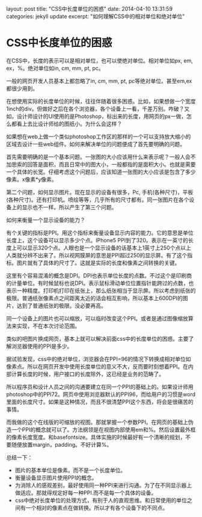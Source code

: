 layout: post
title:  "CSS中长度单位的困惑"
date:   2014-04-10 13:31:59
categories: jekyll update
excerpt: "如何理解CSS中的相对单位和绝对单位"

# CSS中长度单位的困惑

在CSS中，长度的表示可以是相对单位，也可以使绝对单位。相对单位如px, em, ex，%。绝对单位如in, cm, mm, pt, pc。

一般的网页开发人员基本上都忽略了in, cm, mm, pt, pc等绝对单位。甚至em,ex都很少用到。

在想使用实际的长度单位的时候，往往伴随着很多困惑。比如，如果想做一个宽度1inch的div。但做好之后在各个浏览器，各个设备上一看，千差万别。咋破？又如，设计师设计的UI使用的是Photoshop，标出来的长度，用网页的px一做，怎么都看上去比设计师给的图纸小。为什么会这样？

如果想在web上做一个类似photoshop工作区的那样的一个可以支持放大缩小的区域去设计一些web组件。如何来解决单位的问题便成了首先要明确的问题。

首先需要明确的是一个基本问题。一张图的大小应该用什么来表示呢？一般人会不加思索的回答是面积，而且日常中的图大小，一般都指的是面积大小。也就是需要一个具体的长宽。仔细考虑这个问题后，应该知道一张图的大小应该是包含了多少像素。x像素*y像素。

第二个问题，如何显示图片。现在显示的设备有很多，Pc, 手机(各种尺寸)，平板(各种尺寸)。还有打印机。喷绘等等，几乎所有的尺寸都有。同一张图片在各个设备上的显示也不一样。所以产生了第三个问题。

如何来衡量一个显示设备的能力？

有个关键的指标是PPI。用这个指标来衡量设备显示内容的能力。它的意思是单位长度上，这个设备可以显示多少个点。IPhone5 PPI到了320。表示在一英寸的长度上可以显示320个点。人眼也是一个显示设备的话基本上1英寸上250个点以上人类就分辨不出来了。所以视网膜屏的意思是PPI超过250的显示屏。有了这个指标。图片就有了具体的尺寸了。这就是实际的长度和像素之间转换的关键。

这里有个容易混淆的概念是DPI。DPI也表示单位长度的点数。不过这个是印刷商的计量单位。有时候鼠标也说DPI。表示鼠标滑动单位位置指针能跨过的点数，也表示一种精度。打印机打印在纸张上，那么纸张相当于显示屏。所以考虑到纸张的极限。普通纸张像素点之间距离太近的话会相互影响，所以基本上600DPI的图片，达到了普通纸张的极限。没必要再高。

同一个设备上的图片也可以缩放，可以临时改变这个PPI。或者是通过图像缩放算法来实现，不在本次讨论范围。

类似的吧图片换成网页，基本上就可以解决前面css中的长度单位的困惑。主要了解浏览器使用的PPI是多少。

据试验发现，css中的绝对单位，浏览器会在PPI=96的情况下转换成相对单位如像素点。所以在网页开发中使用长度单位的意义不大，反而要时刻想着PPI。在内部计算长度的时候，用户接口的长度除外，这已经是业务的范畴了。

所以程序员和设计人员之间的沟通要建立在同一个PPI的基础上的。如果设计师用photoshop中的PPI72。网页中使用浏览器默认的PPI96，而给用户的习惯是word里面的长度尺寸。如果是这种情况，而且不很清楚PPI这个东西，将会是很痛苦的事情。

而我做的这个在线版的可缩放的视图。那就掌握一个参数PPI。在网页的基础上伪造一个PPI的概念就可以了。方法纲领是在视图内部使用em和%。然后设置最外框的像素长度宽度。和basefontsize。具体实施的时候最好有一个清晰的规划，不要随便放置margin，padding。不好计算%。

总结一下：

* 图片的基本单位是像素。而不是一个长度单位。
* 衡量设备显示图片使用PPI的概念。
* 为消除人的感观差别，最好使用同一种PPI来进行沟通。为了在不同显示器上做适应。那就得规定好每一种PPI.而不是每一个具体的设备。
* css中绝对长度单位的处理方式，有别于人的直观思维。和日常使用的单位之间有一个相对的像素点在做转换。所以才有各个设备下的不同点。

